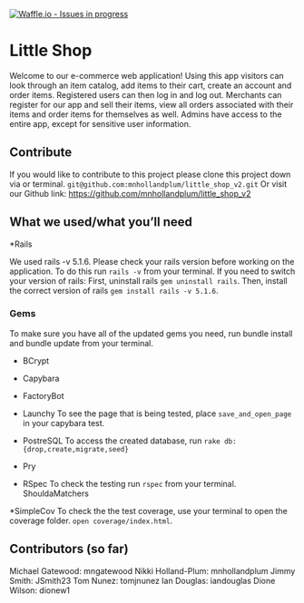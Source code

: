 [![Waffle.io - Issues in progress](https://badge.waffle.io/mnhollandplum/little_shop_v2.png?label=in%20progress&title=In%20Progress)](http://waffle.io/mnhollandplum/little_shop_v2)

# Little Shop

Welcome to our e-commerce web application! Using this app visitors can look through an item catalog, add items to their cart, create an account and order items. Registered users can then log in and log out. Merchants can register for our app and sell their items, view all orders associated with their items and order items for themselves as well. Admins have access to the entire app, except for sensitive user information.

## Contribute
If you would like to contribute to this project please clone this project down via or terminal. `git@github.com:mnhollandplum/little_shop_v2.git`
Or visit our Github link: https://github.com/mnhollandplum/little_shop_v2

## What we used/what you’ll need
*Rails

We used rails -v 5.1.6. Please check your rails version before working on the application.
To do this run `rails -v` from your terminal.
If you need to switch your version of rails:
First, uninstall rails `gem uninstall rails`.
Then, install the correct version of rails `gem install rails -v 5.1.6`.

### Gems
To make sure you have all of the updated gems you need, run bundle install and bundle update from your terminal.
* BCrypt
* Capybara
* FactoryBot
* Launchy
To see the page that is being tested, place `save_and_open_page` in your capybara test.

* PostreSQL
To access the created database, run `rake db:{drop,create,migrate,seed}`

* Pry
* RSpec
To check the testing run `rspec` from your terminal.
ShouldaMatchers

*SimpleCov
To check the the test coverage, use your terminal to open the coverage folder. `open coverage/index.html`.


## Contributors (so far)
Michael Gatewood: mngatewood
Nikki Holland-Plum: mnhollandplum
Jimmy Smith: JSmith23
Tom Nunez: tomjnunez
Ian Douglas: iandouglas
Dione Wilson: dionew1

